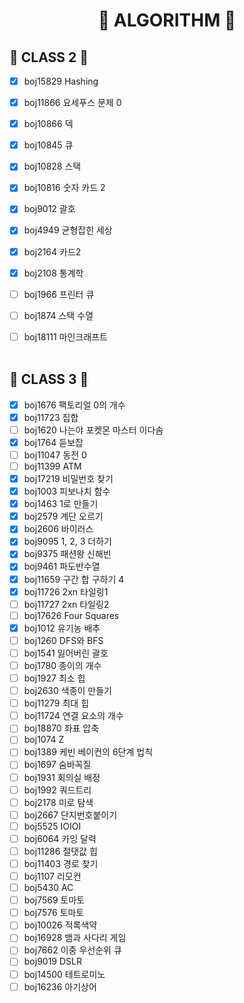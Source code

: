 <div align='center'>
  <h1> 🧩 ALGORITHM 🧩 </h1>
</div>

<h2>💙 CLASS 2 💙</h2>


 - [x] boj15829 Hashing
 - [x] boj11866 요세푸스 문제 0
 - [x] boj10866 덱
 - [x] boj10845 큐
 - [x] boj10828 스택
 - [x] boj10816 숫자 카드 2
 - [x] boj9012 괄호
 - [x] boj4949 균형잡힌 세상
 - [x] boj2164 카드2
 - [x] boj2108 통계학
 - [ ] boj1966 프린터 큐
 - [ ] boj1874 스택 수열
 - [ ] boj18111 마인크래프트
 <br><br>
 
 
<h2>💚 CLASS 3 💚</h2>


 - [x] boj1676 팩토리얼 0의 개수
 - [x] boj11723 집합
 - [ ] boj1620 나는야 포켓몬 마스터 이다솜
 - [x] boj1764 듣보잡
 - [ ] boj11047 동전 0
 - [ ] boj11399 ATM
 - [x] boj17219 비밀번호 찾기
 - [x] boj1003 피보나치 함수
 - [x] boj1463 1로 만들기
 - [x] boj2579 계단 오르기
 - [x] boj2606 바이러스
 - [x] boj9095 1, 2, 3 더하기
 - [x] boj9375 패션왕 신해빈
 - [x] boj9461 파도반수열
 - [x] boj11659 구간 합 구하기 4
 - [x] boj11726 2xn 타일링1
 - [ ] boj11727 2xn 타일링2
 - [ ] boj17626 Four Squares
 - [x] boj1012 유기농 배추
 - [ ] boj1260 DFS와 BFS
 - [ ] boj1541 잃어버린 괄호
 - [ ] boj1780 종이의 개수
 - [ ] boj1927 최소 힙
 - [ ] boj2630 색종이 만들기
 - [ ] boj11279 최대 힙
 - [ ] boj11724 연결 요소의 개수
 - [ ] boj18870 좌표 압축
 - [ ] boj1074 Z
 - [ ] boj1389 케빈 베이컨의 6단계 법칙
 - [ ] boj1697 숨바꼭질
 - [ ] boj1931 회의실 배정
 - [ ] boj1992 쿼드트리
 - [ ] boj2178 미로 탐색
 - [ ] boj2667 단지번호붙이기
 - [ ] boj5525 IOIOI
 - [ ] boj6064 카잉 달력
 - [ ] boj11286 절댓값 힙
 - [ ] boj11403 경로 찾기
 - [ ] boj1107 리모컨
 - [ ] boj5430 AC
 - [ ] boj7569 토마토
 - [ ] boj7576 토마토
 - [ ] boj10026 적록색약
 - [ ] boj16928 뱀과 사다리 게임
 - [ ] boj7662 이중 우선순위 큐
 - [ ] boj9019 DSLR
 - [ ] boj14500 테트로미노
 - [ ] boj16236 아기상어

 <br><br>
